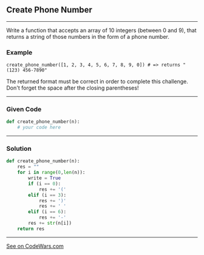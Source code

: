 ## Create Phone Number
---
Write a function that accepts an array of 10 integers (between 0 and 9), that returns a string of those numbers in the form of a phone number.

### Example

```
create_phone_number([1, 2, 3, 4, 5, 6, 7, 8, 9, 0]) # => returns "(123) 456-7890"

```

The returned format must be correct in order to complete this challenge.\
Don't forget the space after the closing parentheses!

---

### Given Code


```python
def create_phone_number(n):
    # your code here
```

---

### Solution

```python
def create_phone_number(n):
    res = ""
    for i in range(0,len(n)):
        write = True
        if (i == 0):
            res += '('
        elif (i == 3):
            res += ')'
            res += ' '
        elif (i == 6):
            res += '-'
        res += str(n[i])
    return res
```


---


[See on CodeWars.com](https://www.codewars.com/kata/525f50e3b73515a6db000b83)